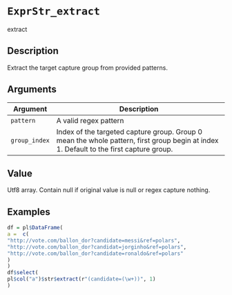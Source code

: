 # `ExprStr_extract`

extract


## Description

Extract the target capture group from provided patterns.


## Arguments

Argument      |Description
------------- |----------------
`pattern`     |     A valid regex pattern
`group_index`     |     Index of the targeted capture group. Group 0 mean the whole pattern, first group begin at index 1. Default to the first capture group.


## Value

Utf8 array. Contain null if original value is null or regex capture nothing.


## Examples

```r
df = pl$DataFrame(
a =  c(
"http://vote.com/ballon_dor?candidate=messi&ref=polars",
"http://vote.com/ballon_dor?candidat=jorginho&ref=polars",
"http://vote.com/ballon_dor?candidate=ronaldo&ref=polars"
)
)
df$select(
pl$col("a")$str$extract(r"(candidate=(\w+))", 1)
)
```


